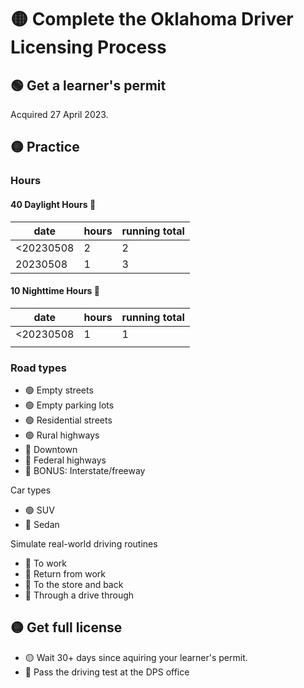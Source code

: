 # 🟡 Complete the Oklahoma Driver Licensing Process

## 🟢 Get a learner's permit
Acquired 27 April 2023.

## 🟡 Practice
### Hours
#### 40 Daylight Hours 🌄
|date|hours|running total|
|-|-|-|
|<20230508|2|2|
|20230508|1|3|
#### 10 Nighttime Hours 🌃
|date|hours|running total|
|-|-|-|
|<20230508|1|1|
||||

### Road types

* 🟢 Empty streets
* 🟢 Empty parking lots
* 🟢 Residential streets
* 🟢 Rural highways
* 🔴 Downtown
* 🔴 Federal highways
* 🔴 BONUS: Interstate/freeway

Car types
* 🟢 SUV
* 🔴 Sedan

Simulate real-world driving routines
* 🔴 To work
* 🔴 Return from work
* 🔴 To the store and back
* 🔴 Through a drive through


## 🟡 Get full license
* 🟡 Wait 30+ days since aquiring your learner's permit.
* 🔴 Pass the driving test at the DPS office
